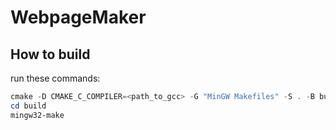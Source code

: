 # WebpageMaker

## How to build
run these commands:

```powershell
cmake -D CMAKE_C_COMPILER=<path_to_gcc> -G "MinGW Makefiles" -S . -B build/
cd build
mingw32-make
```
